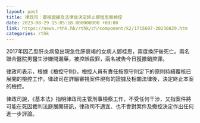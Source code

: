 ```yaml
---
layout: post
title: 律政司：審視證據及法律後決定終止鄧桂思案檢控
date: 2023-08-29 15:05:18.000000000 +08:00
link: https://news.rthk.hk/rthk/ch/component/k2/1715607-20230829.htm
categories: rthk
---
```


2017年因乙型肝炎病發出現急性肝衰竭的女病人鄧桂思，兩度換肝後死亡。兩名聯合醫院男醫生涉嫌開漏藥，被控誤殺罪，兩名被告今日獲撤銷控罪。

律政司表示，根據《檢控守則》，檢控人員有責任按照守則定下的原則持續覆核已展開的檢控工作。律政司在詳細審視案件現有的證據及相關法律後，決定終止本案的檢控。

律政司說，《基本法》指明律政司主管刑事檢察工作，不受任何干涉，又指案件將可能在死因裁判法庭展開研訊，律政司不適宜、也不會對案件及撤控決定作出任何進一步評論。
